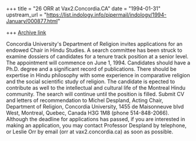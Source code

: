 +++
title = "26 ORR at Vax2.Concordia.CA"
date = "1994-01-31"
upstream_url = "https://list.indology.info/pipermail/indology/1994-January/000877.html"

+++
[Archive link](https://list.indology.info/pipermail/indology/1994-January/000877.html)

Concordia University's Department of Religion invites applications for
an endowed Chair in Hindu Studies.  A search committee has been struck to
examine dossiers of candidates for a tenure track position at a senior
level.  The appointment will commence on June 1, 1994.  Candidates should
have a Ph.D. degree and a significant record of publications.  There
should be expertise in Hindu philosophy with some experience in comparative
religion and the social scientific study of religion.  The candidate is
epected to contribute as well to the intellectual and cultural life of the
Montreal Hindu community.  The search will continue until the position is
filled.  Submit CV and letters of recommendation to Michel Despland, Acting
Chair, Department of Religion, Concordia University, 1455 de Maisonneuve
blvd West, Montreal, Quebec, Canada H3G 1M8 (phone 514-848-2066).  Although
the deadline for applications has passed, if you are interested in making
an application, you may contact Professor Despland by telephone, or Leslie
Orr by email (orr at vax2.concordia.ca) as soon as possible.





